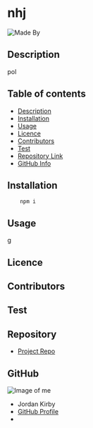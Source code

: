 
# **nhj**
![Made By](https://img.shields.io/badge/Made%20by-Jordan%20Kirby-red)
## Description 
pol
## Table of contents
- [Description](#Description)
- [Installation](#Installation)
- [Usage](#Usage)
- [Licence](#Licence)
- [Contributors](#Contributors)
- [Test](#Test)
- [Repository Link](#Repository)
- [GitHub Info](#GitHub) 
## Installation
        npm i
## Usage
g
## Licence

## Contributors

## Test

## Repository
- [Project Repo](link)
## GitHub
![Image of me](https://avatars2.githubusercontent.com/u/64999600?v=4)
- Jordan Kirby
- [GitHub Profile](https://github.com/Feizhi255)
- <null>
